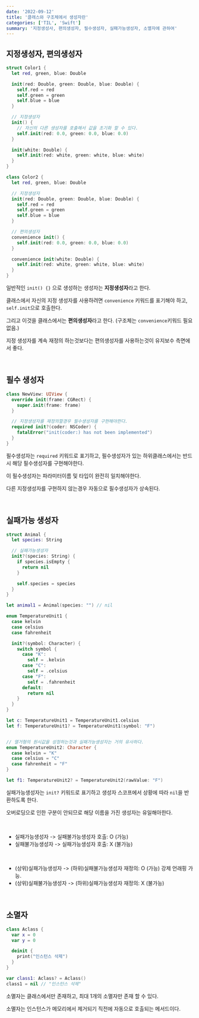 ```yaml
---
date: '2022-09-12'
title: '클래스와 구조체에서 생성자란'
categories: ['TIL', 'Swift']
summary: '지정생성사, 편의생성자, 필수생성자, 실패가능생성자, 소멸자에 관하여'
---
```


## 지정생성자, 편의생성자

```swift
struct Color1 {
  let red, green, blue: Double

  init(red: Double, green: Double, blue: Double) {
    self.red = red
    self.green = green
    self.blue = blue
  }

  // 지정생성자
  init() {
    // 자신의 다른 생성자를 호출해서 값을 초기화 할 수 있다.
    self.init(red: 0.0, green: 0.0, blue: 0.0)
  }

  init(white: Double) {
    self.init(red: white, green: white, blue: white)
  }
}

class Color2 {
  let red, green, blue: Double

  // 지정생성자
  init(red: Double, green: Double, blue: Double) {
    self.red = red
    self.green = green
    self.blue = blue
  }

  // 편의생성자
  convenience init() {
    self.init(red: 0.0, green: 0.0, blue: 0.0)
  }

  convenience init(white: Double) {
    self.init(red: white, green: white, blue: white)
  }
}
```

일반적인 `init() {}` 으로 생성하는 생성자는 <b>지정생성자</b>라고 한다.

클래스에서 자신의 지정 생성자를 사용하려면 `convenience` 키워드를 표기해야 하고, `self.init`으로 호출한다.

그리고 이것을 클래스에서는 <b>편의생성자</b>라고 한다. (구조체는 `convenience`키워드 필요없음.)

지정 생성자를 계속 재정의 하는것보다는 편의생성자를 사용하는것이 유지보수 측면에서 좋다.

<br/>

## 필수 생성자

```swift
class NewView: UIView {
  override init(frame: CGRect) {
    super.init(frame: frame)
  }

  // 지정생성자를 재정의할경우 필수생성자를 구현해야한다.
  required init?(coder: NSCoder) {
    fatalError("init(coder:) has not been implemented")
  }
}
```

필수생성자는 `required` 키워드로 표기하고, 필수생성자가 있는 하위클래스에서는 반드시 해당 필수생성자를 구현해야한다.

이 필수생성자는 파라미터이름 및 타입이 완전히 일치해야한다.

다른 지정생성자를 구현하지 않는경우 자동으로 필수생성자가 상속된다.

<br/>

## 실패가능 생성자

```swift
struct Animal {
  let species: String

  // 실패가능생성자
  init?(species: String) {
    if species.isEmpty {
      return nil
    }

    self.species = species
  }
}

let animal1 = Animal(species: "") // nil
```

```swift
enum TemperatureUnit1 {
  case kelvin
  case celsius
  case fahrenheit

  init?(symbol: Character) {
    switch symbol {
      case "K":
        self = .kelvin
      case "C":
        self = .celsius
      case "F":
        self = .fahrenheit
      default:
        return nil
    }
  }
}

let c: TemperatureUnit1 = TemperatureUnit1.celsius
let f: TemperatureUnit1? = TemperatureUnit1(symbol: "F")


// 열거형의 원시값을 성정하는것과 실패가능생성자는 거의 유사하다.
enum TemperatureUnit2: Character {
  case kelvin = "K"
  case celsius = "C"
  case fahrenheit = "F"
}

let f1: TemperatureUnit2? = TemperatureUnit2(rawValue: "F")
```

실패가능생성자는 `init?` 키워드로 표기하고 생성자 스코프에서 상황에 따라 `nil`을 반환하도록 한다.

오버로딩으로 인한 구분이 안되므로 해당 이름을 가진 생성자는 유일해아한다.

<br/>

- 실패가능생성자 -> 실패불가능생성자 호출: O (가능)
- 실패불가능생성자 -> 실패가능생성자 호출: X (불가능)

<br/>

- (상위)실패가능생성자 -> (하위)실패불가능생성자 재정의: O (가능) 강제 언래핑 가능.
- (상위)실패불가능생성자 -> (하위)실패가능생성자 재정의: X (불가능)

<br/>

## 소멸자

```swift
class Aclass {
  var x = 0
  var y = 0

  deinit {
    print("인스턴스 삭제")
  }
}

var class1: Aclass? = Aclass()
class1 = nil // "인스턴스 삭제"
```

소멸자는 클래스에서만 존재하고, 최대 1개의 소멸자만 존재 할 수 있다.

소멸자는 인스턴스가 메모리에서 제거되기 직전에 자동으로 호출되는 메서드이다.
